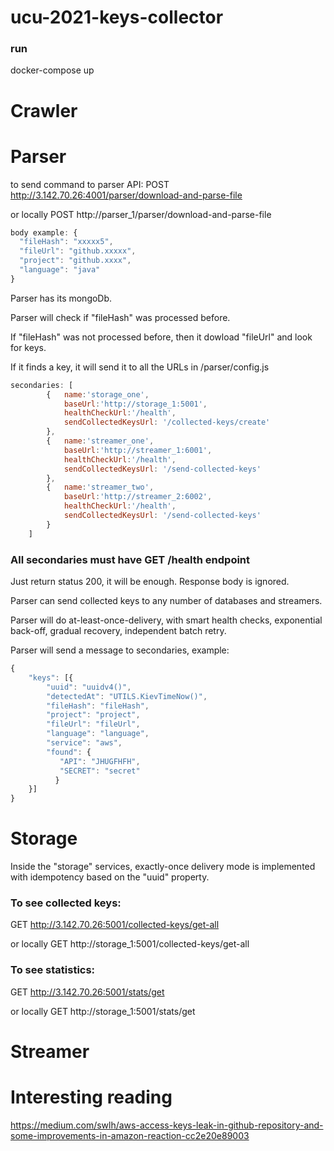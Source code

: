 # ucu-2021-keys-collector

### run 
docker-compose up

# Crawler 


# Parser
to send command to parser API:
POST http://3.142.70.26:4001/parser/download-and-parse-file  

or locally POST http://parser_1/parser/download-and-parse-file  
```javascript
body example: {
  "fileHash": "xxxxx5",
  "fileUrl": "github.xxxxx",
  "project": "github.xxxx",
  "language": "java"
}
```

Parser has its mongoDb.

Parser will check if "fileHash" was processed before. 

If "fileHash" was not processed before, then it dowload  "fileUrl" and look for keys.

If it finds a key, it will send it to all the URLs in /parser/config.js 
```javascript
secondaries: [
        {   name:'storage_one',
            baseUrl:'http://storage_1:5001',
            healthCheckUrl:'/health',
            sendCollectedKeysUrl: '/collected-keys/create'
        },
        {   name:'streamer_one',
            baseUrl:'http://streamer_1:6001',
            healthCheckUrl:'/health',
            sendCollectedKeysUrl: '/send-collected-keys'
        },
        {   name:'streamer_two',
            baseUrl:'http://streamer_2:6002',
            healthCheckUrl:'/health',
            sendCollectedKeysUrl: '/send-collected-keys'
        }
    ]
```
### All secondaries must have GET /health endpoint
Just return status 200, it will be enough. Response body is ignored.

Parser can send collected keys to any number of databases and streamers.

Parser will do at-least-once-delivery, with smart health checks, exponential back-off, gradual recovery, independent batch retry.

Parser will send a message to secondaries, example:
```javascript
{
    "keys": [{
        "uuid": "uuidv4()",
        "detectedAt": "UTILS.KievTimeNow()",
        "fileHash": "fileHash",
        "project": "project",
        "fileUrl": "fileUrl",
        "language": "language",
        "service": "aws",
        "found": {
           "API": "JHUGFHFH",
           "SECRET": "secret"
          }
    }]
}
```

# Storage
Inside the "storage" services, exactly-once delivery mode is implemented with idempotency based on the "uuid" property.

### To see collected keys:

GET  http://3.142.70.26:5001/collected-keys/get-all

or locally GET http://storage_1:5001/collected-keys/get-all



### To see statistics:

GET  http://3.142.70.26:5001/stats/get

or locally GET http://storage_1:5001/stats/get

# Streamer


# Interesting reading
https://medium.com/swlh/aws-access-keys-leak-in-github-repository-and-some-improvements-in-amazon-reaction-cc2e20e89003
